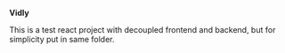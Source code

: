 **Vidly**

This is a test react project with decoupled frontend and backend, but for simplicity put in same folder.
